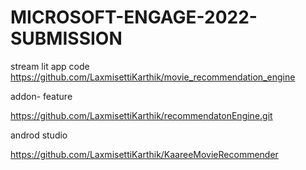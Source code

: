 # MICROSOFT-ENGAGE-2022-SUBMISSION
stream lit app code
https://github.com/LaxmisettiKarthik/movie_recommendation_engine

addon- feature

https://github.com/LaxmisettiKarthik/recommendatonEngine.git


androd studio

https://github.com/LaxmisettiKarthik/KaareeMovieRecommender
